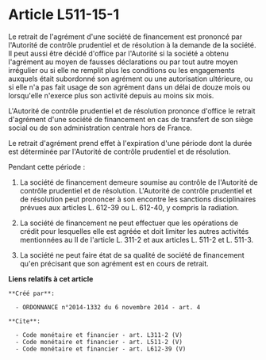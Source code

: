 # Article L511-15-1

Le retrait de l'agrément d'une société de financement est prononcé par l'Autorité de contrôle prudentiel et de résolution à
la demande de la société. Il peut aussi être décidé d'office par l'Autorité si la société a obtenu l'agrément au moyen de
fausses déclarations ou par tout autre moyen irrégulier ou si elle ne remplit plus les conditions ou les engagements auxquels
était subordonné son agrément ou une autorisation ultérieure, ou si elle n'a pas fait usage de son agrément dans un délai de
douze mois ou lorsqu'elle n'exerce plus son activité depuis au moins six mois. 

L'Autorité de contrôle prudentiel et de résolution prononce d'office le retrait d'agrément d'une société de financement en
cas de transfert de son siège social ou de son administration centrale hors de France. 

Le retrait d'agrément prend effet à l'expiration d'une période dont la durée est déterminée par l'Autorité de contrôle
prudentiel et de résolution. 

Pendant cette période : 

1. La société de financement demeure soumise au contrôle de l'Autorité de contrôle prudentiel et de résolution. L'Autorité de
contrôle prudentiel et de résolution peut prononcer à son encontre les sanctions disciplinaires prévues aux articles L.
612-39 ou L. 612-40, y compris la radiation. 

2. La société de financement ne peut effectuer que les opérations de crédit pour lesquelles elle est agréée et doit limiter
les autres activités mentionnées au II de l'article L. 311-2 et aux articles L. 511-2 et L. 511-3.

3. La société ne peut faire état de sa qualité de société de financement qu'en précisant que son agrément est en cours de
retrait.

**Liens relatifs à cet article**

	**Créé par**:

	  - ORDONNANCE n°2014-1332 du 6 novembre 2014 - art. 4

	**Cite**:

	  - Code monétaire et financier - art. L311-2 (V)
	  - Code monétaire et financier - art. L511-2 (V)
	  - Code monétaire et financier - art. L612-39 (V)
